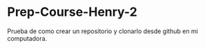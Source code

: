# Prep-Course-Henry-2
Prueba de como crear un repositorio y clonarlo desde github en mi computadora. 
